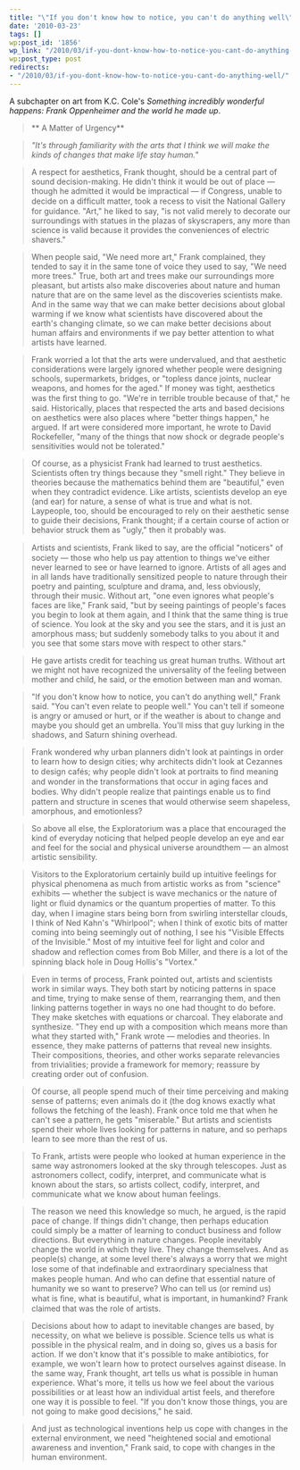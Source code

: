 ```yaml
---
title: "\"If you don't know how to notice, you can't do anything well\""
date: '2010-03-23'
tags: []
wp:post_id: '1856'
wp_link: "/2010/03/if-you-dont-know-how-to-notice-you-cant-do-anything-well/"
wp:post_type: post
redirects:
- "/2010/03/if-you-dont-know-how-to-notice-you-cant-do-anything-well/"
---
```


A subchapter on art from K.C. Cole's _Something incredibly wonderful happens: Frank Oppenheimer and the world he made up_.

> ** A Matter of Urgency**

> _"It's through familiarity with the arts that I think we will make the kinds of changes that make life stay human."_

>

> A respect for aesthetics, Frank thought, should be a central part of sound decision-making. He didn't think it would be out of place — though he admitted it would be impractical — if Congress, unable to decide on a difﬁcult matter, took a recess to visit the National Gallery for guidance. "Art," he liked to say, "is not valid merely to decorate our surroundings with statues in the plazas of skyscrapers, any more than science is valid because it provides the conveniences of electric shavers."

>

> When people said, "We need more art," Frank complained, they tended to say it in the same tone of voice they used to say, "We need more trees." True, both art and trees make our surroundings more pleasant, but artists also make discoveries about nature and human nature that are on the same level as the discoveries scientists make. And in the same way that we can make better decisions about global warming if we know what scientists have discovered about the earth's changing climate, so we can make better decisions about human affairs and environments if we pay better attention to what artists have learned.

>

> Frank worried a lot that the arts were undervalued, and that aesthetic considerations were largely ignored whether people were designing schools, supermarkets, bridges, or "topless dance joints, nuclear weapons, and homes for the aged." If money was tight, aesthetics was the ﬁrst thing to go. "We're in terrible trouble because of that," he said. Historically, places that respected the arts and based decisions on aesthetics were also places where "better things happen," he argued. If art were considered more important, he wrote to David Rockefeller, "many of the things that now shock or degrade people's sensitivities would not be tolerated."

>

> Of course, as a physicist Frank had learned to trust aesthetics. Scientists often try things because they "smell right." They believe in theories because the mathematics behind them are "beautiful," even when they contradict evidence. Like artists, scientists develop an eye (and ear) for nature, a sense of what is true and what is not. Laypeople, too, should be encouraged to rely on their aesthetic sense to guide their decisions, Frank thought; if a certain course of action or behavior struck them as "ugly," then it probably was.

>

> Artists and scientists, Frank liked to say, are the ofﬁcial "noticers" of society — those who help us pay attention to things we've either never learned to see or have learned to ignore. Artists of all ages and in all lands have traditionally sensitized people to nature through their poetry and painting, sculpture and drama, and, less obviously, through their music. Without art, "one even ignores what people's faces are like," Frank said, "but by seeing paintings of people's faces you begin to look at them again, and I think that the same thing is true of science. You look at the sky and you see the stars, and it is just an amorphous mass; but suddenly somebody talks to you about it and you see that some stars move with respect to other stars."

>

> He gave artists credit for teaching us great human truths. Without art we might not have recognized the universality of the feeling between mother and child, he said, or the emotion between man and woman.

>

> "If you don't know how to notice, you can't do anything well," Frank said. "You can't even relate to people well." You can't tell if someone is angry or amused or hurt, or if the weather is about to change and maybe you should get an umbrella. You'll miss that guy lurking in the shadows, and Saturn shining overhead.

>

> Frank wondered why urban planners didn't look at paintings in order to learn how to design cities; why architects didn't look at Cezannes to design cafés; why people didn't look at portraits to ﬁnd meaning and wonder in the transformations that occur in aging faces and bodies. Why didn't people realize that paintings enable us to ﬁnd pattern and structure in scenes that would otherwise seem shapeless, amorphous, and emotionless?

>

> So above all else, the Exploratorium was a place that encouraged the kind of everyday noticing that helped people develop an eye and ear and feel for the social and physical universe aroundthem — an almost artistic sensibility.

>

> Visitors to the Exploratorium certainly build up intuitive feelings for physical phenomena as much from artistic works as from "science" exhibits — whether the subject is wave mechanics or the nature of light or ﬂuid dynamics or the quantum properties of matter. To this day, when I imagine stars being born from swirling interstellar clouds, I think of Ned Kahn's "Whirlpool"; when I think of exotic bits of matter coming into being seemingly out of nothing, I see his "Visible Effects of the Invisible." Most of my intuitive feel for light and color and shadow and reﬂection comes from Bob Miller, and there is a lot of the spinning black hole in Doug Hollis's "Vortex."

>

> Even in terms of process, Frank pointed out, artists and scientists work in similar ways. They both start by noticing patterns in space and time, trying to make sense of them, rearranging them, and then linking patterns together in ways no one had thought to do before. They make sketches with equations or charcoal. They elaborate and synthesize. "They end up with a composition which means more than what they started with," Frank wrote — melodies and theories. In essence, they make patterns of patterns that reveal new insights. Their compositions, theories, and other works separate relevancies from trivialities; provide a framework for memory; reassure by creating order out of confusion.

>

> Of course, all people spend much of their time perceiving and making sense of patterns; even animals do it (the dog knows exactly what follows the fetching of the leash). Frank once told me that when he can't see a pattern, he gets "miserable." But artists and scientists spend their whole lives looking for patterns in nature, and so perhaps learn to see more than the rest of us.

>

> To Frank, artists were people who looked at human experience in the same way astronomers looked at the sky through telescopes. Just as astronomers collect, codify, interpret, and communicate what is known about the stars, so artists collect, codify, interpret, and communicate what we know about human feelings.

>

> The reason we need this knowledge so much, he argued, is the rapid pace of change. If things didn't change, then perhaps education could simply be a matter of learning to conduct business and follow directions. But everything in nature changes. People inevitably change the world in which they live. They change themselves. And as people(s) change, at some level there's always a worry that we might lose some of that indeﬁnable and extraordinary specialness that makes people human. And who can define that essential nature of humanity we so want to preserve? Who can tell us (or remind us) what is ﬁne, what is beautiful, what is important, in humankind? Frank claimed that was the role of artists.

>

> Decisions about how to adapt to inevitable changes are based, by necessity, on what we believe is possible. Science tells us what is possible in the physical realm, and in doing so, gives us a basis for action. If we don't know that it's possible to make antibiotics, for example, we won't learn how to protect ourselves against disease. In the same way, Frank thought, art tells us what is possible in human experience. What's more, it tells us how we feel about the various possibilities or at least how an individual artist feels, and therefore one way it is possible to feel. "If you don't know those things, you are not going to make good decisions," he said.

>

> And just as technological inventions help us cope with changes in the external environment, we need "heightened social and emotional awareness and invention," Frank said, to cope with changes in the human environment.

